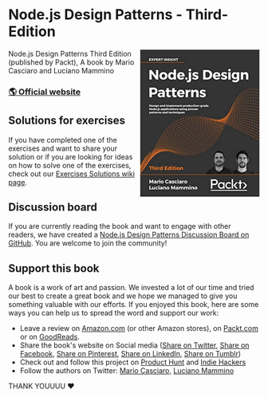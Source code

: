 # Node.js Design Patterns - Third-Edition

<a href="https://www.nodejsdesignpatterns.com"><img width="240" align="right" src="https://github.com/lmammino/lmammino/blob/master/nodejsdp.jpg?raw=true"></a>

Node.js Design Patterns Third Edition (published by Packt), A book by Mario Casciaro and Luciano Mammino

### [🌎 Official website](https://www.nodejsdesignpatterns.com)


## Solutions for exercises

If you have completed one of the exercises and want to share your solution or if you are looking for ideas on how to solve one of the exercises, check out our [Exercises Solutions wiki page](https://github.com/PacktPublishing/Node.js-Design-Patterns-Third-Edition/wiki/Node.js-Design-Patterns-Third-Edition---Exercise-Solutions).


## Discussion board

If you are currently reading the book and want to engage with other readers, we have created a [Node.js Design Patterns Discussion Board on GitHub](https://github.com/PacktPublishing/Node.js-Design-Patterns-Third-Edition/discussions). You are welcome to join the community!


## Support this book

A book is a work of art and passion. We invested a lot of our time and tried our best to create a great book and we hope we managed to give you something valuable with our efforts. If you enjoyed this book, here are some ways you can help us to spread the word and support our work:

  - Leave a review on [Amazon.com](https://www.amazon.com/gp/product/1839214112) (or other Amazon stores), on [Packt.com](https://www.packtpub.com/product/node-js-design-patterns-third-edition/9781839214110) or on [GoodReads](https://www.goodreads.com/book/show/54518801-node-js-design-patterns---third-edition).
  - Share the book's website on Social media ([Share on Twitter](https://twitter.com/intent/tweet?text=Check%20out%20Node.js%20Design%20Patterns%20if%20you%20want%20to%20take%20your%20%23Nodejs%20knowledge%20to%20the%20next%20level%3A%20&url=https%3A%2F%2Fwww.nodejsdesignpatterns.com%2F), [Share on Facebook](https://www.facebook.com/sharer/sharer.php?u=https%3A%2F%2Fwww.nodejsdesignpatterns.com%2F), [Share on Pinterest](http://pinterest.com/pin/create/button/?url=https%3A%2F%2Fwww.nodejsdesignpatterns.com%2F&media=https%3A%2F%2Fwww.nodejsdesignpatterns.com%2Fimg%2Fnode-js-design-patterns.jpg&description=Check%20out%20Node.js%20Design%20Patterns%20if%20you%20want%20to%20take%20your%20%23Nodejs%20knowledge%20to%20the%20next%20level%3A%20), [Share on LinkedIn](http://www.linkedin.com/shareArticle?mini=true&url=https%3A%2F%2Fwww.nodejsdesignpatterns.com%2F&title=Check%20out%20Node.js%20Design%20Patterns%20if%20you%20want%20to%20take%20your%20%23Nodejs%20knowledge%20to%20the%20next%20level%3A%20), [Share on Tumblr](http://www.tumblr.com/share?v=3&u=https%3A%2F%2Fwww.nodejsdesignpatterns.com%2F&t=Check%20out%20Node.js%20Design%20Patterns%20if%20you%20want%20to%20take%20your%20%23Nodejs%20knowledge%20to%20the%20next%20level%3A%20))
  - Check out and follow this project on [Product Hunt](https://www.producthunt.com/posts/node-js-design-patterns-third-edition) and [Indie Hackers](https://www.indiehackers.com/product/node-js-design-patterns)
  - Follow the authors on Twitter: [Mario Casciaro](https://twitter.com/mariocasciaro), [Luciano Mammino](https://twitter.com/loige)
  
THANK YOUUUU ❤️

